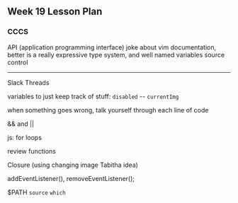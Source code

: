 ## Week 19 Lesson Plan

### CCCS

API (application programming interface)
joke about vim
documentation, better is a really expressive type system, and well named variables
source control

---

Slack Threads

variables to just keep track of stuff: `disabled` -- `currentImg`

when something goes wrong, talk yourself through each line of code

&& and ||

js: for loops

review functions

Closure (using changing image Tabitha idea)

addEventListener(), removeEventListener();

$PATH `source` `which`

